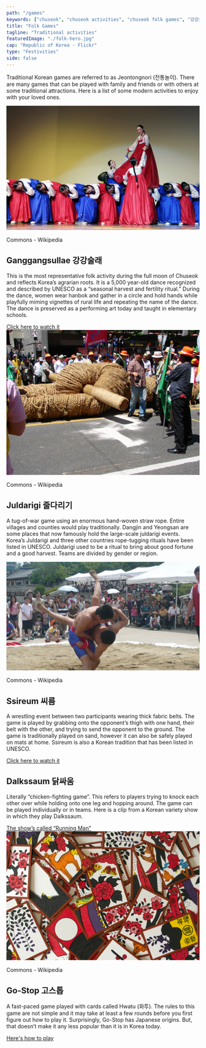 ```yaml
---
path: "/games"
keywords: ["chuseok", "chuseok activities", "chuseok folk games", "강강술래", "ganggansullae", "전통놀이", "jeontongnori", "juldarigi", "ssireum", "dalkssaum", "go stop"]
title: "Folk Games"
tagline: "Traditional activities"
featuredImage: "./folk-hero.jpg"
cap: "Republic of Korea - Flickr"
type: "Festivities"
side: false
---
```


<p class="blog-p">
Traditional Korean games are referred to as Jeontongnori (전통놀이). There are many games that can be played with family and friends or with others at some traditional attractions.
Here is a list of some modern activities to enjoy with your loved ones.
</p>

<img src="ganggangsullae.jpg" alt="Ganggangsullae"/>
<p class="blog-cap">Commons - Wikipedia</p>
<h2 class="blog-header--2 mt-5">Ganggangsullae 강강술래</h2>
<p>
This is the most representative folk activity during the full moon of Chuseok and reflects Korea’s agrarian roots. It is a 5,000 year-old dance recognized and described by UNESCO as a “seasonal harvest and fertility ritual.” During the dance, women wear hanbok and gather in a circle and hold hands while playfully miming vignettes of rural life and repeating the name of the dance. The dance is preserved as a performing art today and taught in elementary schools. 
</p>
<a class="blog-p" href="https://www.youtube.com/watch?v=6D73WBzzEG4" target="_blank"><u>Click here to watch it</u></a>


<img src="juldarigi.jpg" alt="Juldarigi"/>
<p class="blog-cap">Commons - Wikipedia</p>
<h2 class="blog-header--2">Juldarigi 줄다리기</h2>
<p class="blog-p">
A tug-of-war game using an enormous hand-woven straw rope. Entire villages and counties would play traditionally. Dangjin and Yeongsan are some places that now famously hold the large-scale juldarigi events. Korea’s Juldarigi and three other countries rope-tugging rituals have been listed in UNESCO. Juldarigi used to be a ritual to bring about good fortune and a good harvest. Teams are divided by gender or region.
</p>

<img src="ssireum.jpg" alt="Ssireum"/>
<p class="blog-cap">Commons - Wikipedia</p>
<h2 class="blog-header--2">Ssireum 씨름</h2>
<p>
A wrestling event between two participants wearing thick fabric belts. The game is played by grabbing onto the opponent’s thigh with one hand, their belt with the other, and trying to send the opponent to the ground. The game is traditionally played on sand, however it can also be safely played on mats at home. Ssireum is also a Korean tradition that has been listed in UNESCO.
</p>
<a  class="blog-p" href="https://www.youtube.com/watch?v=Vy1PFvDCE0Q" target="_blank"><u>Click here to watch it</u></a>

<h2 class="blog-header--2">Dalkssaum 닭싸움</h2>
<p>Literally “chicken-fighting game”. This refers to players trying to knock each other over while holding onto one leg and hopping around. The game can be played individually or in teams. 
Here is a clip from a Korean variety show in which they play Dalkssaum.</p> 
<a class="blog-p" href="https://www.youtube.com/watch?v=oXnPXjWMXps" target="_blank"><u>The show’s called “Running Man”</u></a>

<img src="hanafuda.jpg" alt="Hwatu"/>
<p class="blog-cap">Commons - Wikipedia</p>
<h2 class="blog-header--2">Go-Stop 고스톱</h2>
<p>
A fast-paced game played with cards called Hwatu (화투). The rules to this game are not simple and it may take at least a few rounds before you first figure out how to play it. Surprisingly, Go-Stop has Japanese origins. But, that doesn’t make it any less popular than it is in Korea today. 
</p>
<a href="https://www.youtube.com/watch?v=hHfFPCKJ22o" target="_blank"><u>Here's how to play</u></a>

 


